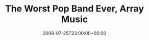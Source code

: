 ---
templateKey: event
guid: 08947efb-6eab-11ea-99c5-002590d1d1b0
date: 2008-07-25T23:00:00+00:00
eventTime: '11pm'
title: The Worst Pop Band Ever, Array Music
artist: The Worst Pop Band Ever
city: Toronto
venue: Array Music
group: Tim Shia
---